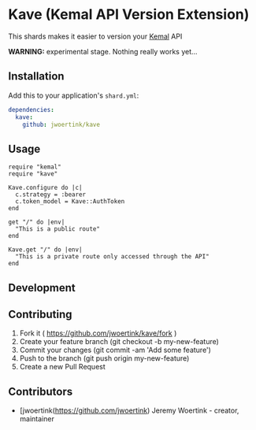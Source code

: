 # Kave (Kemal API Version Extension)

This shards makes it easier to version your [Kemal](http://kemalcr.com/) API

**WARNING:** experimental stage. Nothing really works yet...

## Installation


Add this to your application's `shard.yml`:

```yaml
dependencies:
  kave:
    github: jwoertink/kave
```


## Usage


```crystal
require "kemal"
require "kave"

Kave.configure do |c|
  c.strategy = :bearer
  c.token_model = Kave::AuthToken
end

get "/" do |env|
  "This is a public route"
end

Kave.get "/" do |env|
  "This is a private route only accessed through the API"
end
```

## Development


## Contributing

1. Fork it ( https://github.com/jwoertink/kave/fork )
2. Create your feature branch (git checkout -b my-new-feature)
3. Commit your changes (git commit -am 'Add some feature')
4. Push to the branch (git push origin my-new-feature)
5. Create a new Pull Request

## Contributors

- [jwoertink(https://github.com/jwoertink) Jeremy Woertink - creator, maintainer
